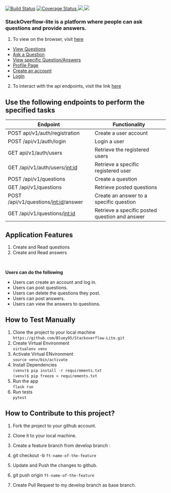 [![Build Status](https://travis-ci.org/Bluey95/Stackoverflow-Lite.svg?branch=develop)](https://travis-ci.org/Bluey95/Stackoverflow-Lite)  [![Coverage Status](https://coveralls.io/repos/github/Bluey95/Stackoverflow-Lite/badge.svg?branch=develop)](https://coveralls.io/github/Bluey95/Stackoverflow-Lite?branch=develop)<a href="https://codeclimate.com/github/codeclimate/codeclimate/maintainability">  <img src="https://api.codeclimate.com/v1/badges/a99a88d28ad37a79dbf6/maintainability" /></a><a href="https://codeclimate.com/github/codeclimate/codeclimate/test_coverage">  <img src="https://api.codeclimate.com/v1/badges/a99a88d28ad37a79dbf6/test_coverage" /></a>

### StackOverflow-lite is a platform where people can ask questions and provide answers. 

1. To view on the browser, visit [here](https://bluey95.github.io/Stackoverflow-Lite/)
* [View Questions](https://bluey95.github.io/Stackoverflow-Lite/)
* [Ask a Question](https://bluey95.github.io/Stackoverflow-Lite/userask.html)
* [View specific Question/Answers](https://bluey95.github.io/Stackoverflow-Lite/viewquestions.html)
* [Profile Page](https://bluey95.github.io/Stackoverflow-Lite/profile.html)
* [Create an account](https://bluey95.github.io/Stackoverflow-Lite/signup.html)
* [Login](https://bluey95.github.io/Stackoverflow-Lite/signin.html)




2. To interact with the api endpoints, visit the link [here](https://stackoverflow-lite-api-heroku.herokuapp.com/api/v1/questions)<br>

## Use the following endpoints to perform the specified tasks
		 
| 	Endpoint                               | Functionality                                                  
| ---------------------------------------------| -----------------------------------------------|
| POST api/v1/auth/registration                | Create a user account                          |          
| POST /api/v1/auth/login                      | Login a user                                   |
| GET api/v1/auth/users                        | Retrieve the registered users                  |
| GET /api/v1/auth/users/<int:id>              | Retrieve a specific registered user            |
| POST /api/v1/questions                       | Create a question                              |
| GET /api/v1/questions                        | Retrieve posted questions                      |
| POST /api/v1/questions/<int:id>/answer       | Create an answer to a specific question        |
| GET /api/v1/questions/<int:id>               | Retrieve a specific posted question and answer |
		 

## Application Features

1. Create and Read questions
2. Create and Read answers

<br>

**Users can do the following**

* Users can create an account and log in.
* Users can post questions.
* Users can delete the questions they post.
* Users can post answers.
* Users can view the answers to questions. 

## How to Test Manually
1. Clone the project to your local machine <br>
		`https://github.com/Bluey95/Stackoverflow-Lite.git`
2. Create Virtual Environment <br>
		`virtualenv venv`
3. Activate Virtual ENvironment<br>
		`source venv/bin/activate`
4. Install Dependencies<br>
		`(venv)$ pip install -r requirements.txt` <br>
		`(venv)$ pip freeze > requirements.txt` <br>
5. Run the app <br>
		`flask run`<br>
6. Run tests <br>
		`pytest`
		<br>
## How to Contribute to this project?

1. Fork the project to your github account.

2. Clone it to your local machine.

3. Create a feature branch from develop branch :

4. git checkout -b `ft-name-of-the-feature`

5. Update and Push the changes to github.

6. git push origin `ft-name-of-the-feature`

7. Create Pull Request to my develop branch as base branch.





